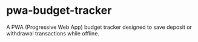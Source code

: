 # pwa-budget-tracker
A PWA (Progressive Web App) budget tracker designed to save deposit or withdrawal transactions while offline.
